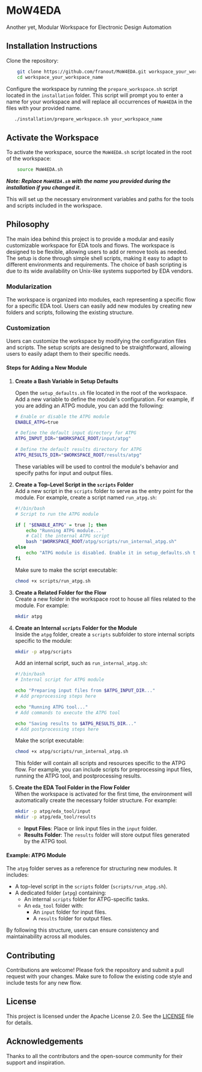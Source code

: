 # MoW4EDA

Another yet, Modular Workspace for Electronic Design Automation

## Installation Instructions

Clone the repository:

```bash
    git clone https://github.com/franout/MoW4EDA.git workspace_your_workspace_name
    cd workspace_your_workspace_name

```

Configure the workspace by running the `prepare_workspace.sh` script located in the `installation` folder. This script will prompt you to enter a name for your workspace and will replace all occurrences of `MoW4EDA` in the files with your provided name.

```bash
   ./installation/prepare_workspace.sh your_workspace_name
```

## Activate the Workspace

To activate the workspace, source the `MoW4EDA.sh` script located in the root of the workspace:

```bash
    source MoW4EDA.sh
```

***Note: Replace `MoW4EDA.sh` with the name you provided during the installation if you changed it.***

This will set up the necessary environment variables and paths for the tools and scripts included in the workspace.

## Philosophy

The main idea behind this project is to provide a modular and easily customizable workspace for EDA tools and flows. 
The workspace is designed to be flexible, allowing users to add or remove tools as needed. The setup is done through simple shell scripts, making it easy to adapt to different environments and requirements.
The choice of bash scripting is due to its wide availability on Unix-like systems supported by EDA vendors.

### Modularization 

The workspace is organized into modules, each representing a specific flow for a specific EDA tool. 
Users can easily add new modules by creating new folders and scripts, following the existing structure.

### Customization

Users can customize the workspace by modifying the configuration files and scripts. The setup scripts are designed to be straightforward, allowing users to easily adapt them to their specific needs.

#### Steps for Adding a New Module

1. **Create a Bash Variable in Setup Defaults**  

    Open the `setup_defaults.sh` file located in the root of the workspace. Add a new variable to define the module's configuration. For example, if you are adding an ATPG module, you can add the following:

    ```bash
    # Enable or disable the ATPG module
    ENABLE_ATPG=true

    # Define the default input directory for ATPG
    ATPG_INPUT_DIR="$WORKSPACE_ROOT/input/atpg"

    # Define the default results directory for ATPG
    ATPG_RESULTS_DIR="$WORKSPACE_ROOT/results/atpg"
    ```

    These variables will be used to control the module's behavior and specify paths for input and output files.

2. **Create a Top-Level Script in the `scripts` Folder**  
    Add a new script in the `scripts` folder to serve as the entry point for the module. For example, create a script named `run_atpg.sh`:

    ```bash
    #!/bin/bash
    # Script to run the ATPG module

    if [ "$ENABLE_ATPG" = true ]; then
        echo "Running ATPG module..."
        # Call the internal ATPG script
        bash "$WORKSPACE_ROOT/atpg/scripts/run_internal_atpg.sh"
    else
        echo "ATPG module is disabled. Enable it in setup_defaults.sh to proceed."
    fi
    ```

    Make sure to make the script executable:

    ```bash
    chmod +x scripts/run_atpg.sh
    ```

3. **Create a Related Folder for the Flow**  
    Create a new folder in the workspace root to house all files related to the module. For example:

    ```bash
    mkdir atpg
    ```

4. **Create an Internal `scripts` Folder for the Module**  
    Inside the `atpg` folder, create a `scripts` subfolder to store internal scripts specific to the module:

    ```bash
    mkdir -p atpg/scripts
    ```

    Add an internal script, such as `run_internal_atpg.sh`:

    ```bash
    #!/bin/bash
    # Internal script for ATPG module

    echo "Preparing input files from $ATPG_INPUT_DIR..."
    # Add preprocessing steps here

    echo "Running ATPG tool..."
    # Add commands to execute the ATPG tool

    echo "Saving results to $ATPG_RESULTS_DIR..."
    # Add postprocessing steps here
    ```

    Make the script executable:

    ```bash
    chmod +x atpg/scripts/run_internal_atpg.sh
    ```

    This folder will contain all scripts and resources specific to the ATPG flow. For example, you can include scripts for preprocessing input files, running the ATPG tool, and postprocessing results.

5. **Create the EDA Tool Folder in the Flow Folder**  
    When the workspace is activated for the first time, the environment will automatically create the necessary folder structure. For example:

    ```bash
    mkdir -p atpg/eda_tool/input
    mkdir -p atpg/eda_tool/results
    ```

    - **Input Files**: Place or link input files in the `input` folder.
    - **Results Folder**: The `results` folder will store output files generated by the ATPG tool.

#### Example: ATPG Module

The `atpg` folder serves as a reference for structuring new modules. It includes:

- A top-level script in the `scripts` folder (`scripts/run_atpg.sh`).
- A dedicated folder (`atpg`) containing:
  - An internal `scripts` folder for ATPG-specific tasks.
  - An `eda_tool` folder with:
    - An `input` folder for input files.
    - A `results` folder for output files.

By following this structure, users can ensure consistency and maintainability across all modules.

## Contributing

Contributions are welcome! Please fork the repository and submit a pull request with your changes. Make sure to follow the existing code style and include tests for any new flow.

## License

This project is licensed under the Apache License 2.0. See the [LICENSE](LICENSE) file for details.

## Acknowledgements

Thanks to all the contributors and the open-source community for their support and inspiration.

